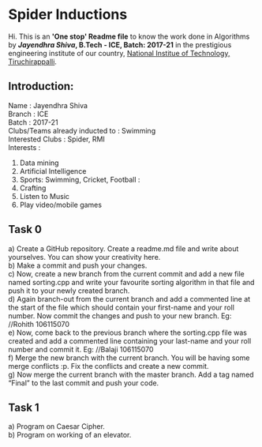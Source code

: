# Spider Inductions
Hi.
This is an **'One stop' Readme file** to know the work done in Algorithms by ***Jayendhra Shiva*, B.Tech - ICE, Batch: 2017-21** in the prestigious engineering institute of our country, [National Institue of Technology, Tiruchirappalli](https://www.nitt.edu/). 

## Introduction:

Name               						  :  Jayendhra Shiva  
Branch              						:  ICE  
Batch             						  :  2017-21  
Clubs/Teams already inducted to :  Swimming      
Interested Clubs  						  :  Spider, RMI  
Interests          						  :    
1. Data mining                         				
2. Artificial Intelligence   
3. Sports: Swimming, Cricket, Football             						:    
4. Crafting    
5. Listen to Music   
6. Play video/mobile games    
                                            
## Task 0

a) Create a GitHub repository. Create a readme.md file and write about yourselves. You can show your creativity here.  
b) Make a commit and push your changes.  
c) Now, create a new branch from the current commit and add a new file named sorting.cpp and write your favourite sorting algorithm in that file and push it to your newly created branch.  
d) Again branch-out from the current branch and add a commented line at the start of the file which should contain your first-name and your roll number. Now commit the changes and push to your new branch. Eg: //Rohith 106115070  
e) Now, come back to the previous branch where the sorting.cpp file was created and add a commented line containing your last-name and your roll number and commit it. Eg: //Balaji 106115070  
f) Merge the new branch with the current branch. You will be having some merge conflicts :p. Fix the conflicts and create a new commit.  
g) Now merge the current branch with the master branch. Add a tag named “Final” to the last commit and push your code.  

## Task 1
a) Program on Caesar Cipher.  
b) Program on working of an elevator.  
